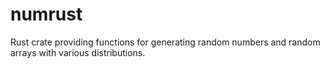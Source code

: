 # numrust
Rust crate providing functions for generating random numbers and random arrays with various distributions.

